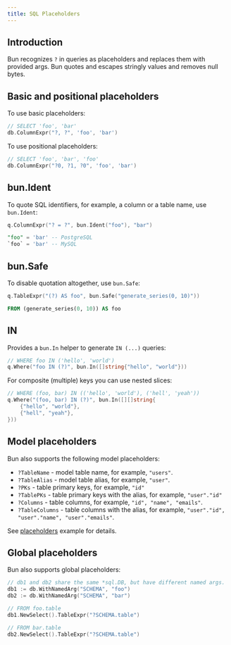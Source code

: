 ```yaml
---
title: SQL Placeholders
---
```


<CoverImage title="SQL Placeholders" />

## Introduction

Bun recognizes `?` in queries as placeholders and replaces them with provided args. Bun quotes and
escapes stringly values and removes null bytes.

## Basic and positional placeholders

To use basic placeholders:

```go
// SELECT 'foo', 'bar'
db.ColumnExpr("?, ?", 'foo', 'bar')
```

To use positional placeholders:

```go
// SELECT 'foo', 'bar', 'foo'
db.ColumnExpr("?0, ?1, ?0", 'foo', 'bar')
```

## bun.Ident

To quote SQL identifiers, for example, a column or a table name, use `bun.Ident`:

```go
q.ColumnExpr("? = ?", bun.Ident("foo"), "bar")
```

```sql
"foo" = 'bar' -- PostgreSQL
`foo` = 'bar' -- MySQL
```

## bun.Safe

To disable quotation altogether, use `bun.Safe`:

```go
q.TableExpr("(?) AS foo", bun.Safe("generate_series(0, 10)"))
```

```sql
FROM (generate_series(0, 10)) AS foo
```

## IN

Provides a `bun.In` helper to generate `IN (...)` queries:

```go
// WHERE foo IN ('hello', 'world')
q.Where("foo IN (?)", bun.In([]string{"hello", "world"}))
```

For composite (multiple) keys you can use nested slices:

```go
// WHERE (foo, bar) IN (('hello', 'world'), ('hell', 'yeah'))
q.Where("(foo, bar) IN (?)", bun.In([][]string{
	{"hello", "world"},
	{"hell", "yeah"},
}))
```

## Model placeholders

Bun also supports the following model placeholders:

- `?TableName` - model table name, for example, `"users"`.
- `?TableAlias` - model table alias, for example, `"user"`.
- `?PKs` - table primary keys, for example, `"id"`
- `?TablePKs` - table primary keys with the alias, for example, `"user"."id"`
- `?Columns` - table columns, for example, `"id", "name", "emails"`.
- `?TableColumns` - table columns with the alias, for example,
  `"user"."id", "user"."name", "user"."emails"`.

See [placeholders](https://github.com/uptrace/bun/tree/master/example/placeholders) example for
details.

## Global placeholders

Bun also supports global placeholders:

```go
// db1 and db2 share the same *sql.DB, but have different named args.
db1 := db.WithNamedArg("SCHEMA", "foo")
db2 := db.WithNamedArg("SCHEMA", "bar")

// FROM foo.table
db1.NewSelect().TableExpr("?SCHEMA.table")

// FROM bar.table
db2.NewSelect().TableExpr("?SCHEMA.table")
```
